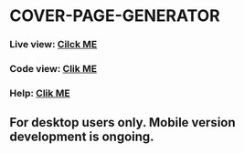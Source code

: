 # **COVER-PAGE-GENERATOR**

### Live view: [Cilck ME](https://tahsin000.github.io/COVER-PAGE-GENERATOR/)

### Code view: [Clik ME](https://github.com/Tahsin000/COVER-PAGE-GENERATOR/blob/main/index.html)

### Help: [Clik ME](https://tahsin000.github.io/COVER-PAGE-GENERATOR/video.html)

## For desktop users only. Mobile version development is ongoing.
